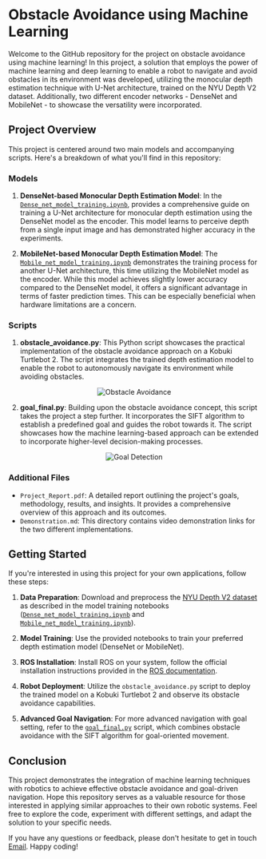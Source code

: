 # Obstacle Avoidance using Machine Learning

Welcome to the GitHub repository for the project on obstacle avoidance using machine learning! In this project, a solution that employs the power of machine learning and deep learning to enable a robot to navigate and avoid obstacles in its environment was developed, utilizing the monocular depth estimation technique with U-Net architecture, trained on the NYU Depth V2 dataset. Additionally, two different encoder networks - DenseNet and MobileNet - to showcase the versatility were incorporated.

## Project Overview

This project is centered around two main models and accompanying scripts. Here's a breakdown of what you'll find in this repository:

### Models

1. **DenseNet-based Monocular Depth Estimation Model**: In the [`Dense_net_model_training.ipynb`](Dense_net_model_training.ipynb), provides a comprehensive guide on training a U-Net architecture for monocular depth estimation using the DenseNet model as the encoder. This model learns to perceive depth from a single input image and has demonstrated higher accuracy in the experiments.

2. **MobileNet-based Monocular Depth Estimation Model**: The [`Mobile_net_model_training.ipynb`](Mobile_net_model_training.ipynb) demonstrates the training process for another U-Net architecture, this time utilizing the MobileNet model as the encoder. While this model achieves slightly lower accuracy compared to the DenseNet model, it offers a significant advantage in terms of faster prediction times. This can be especially beneficial when hardware limitations are a concern.

### Scripts

1. **obstacle_avoidance.py**: This Python script showcases the practical implementation of the obstacle avoidance approach on a Kobuki Turtlebot 2. The script integrates the trained depth estimation model to enable the robot to autonomously navigate its environment while avoiding obstacles.
<div align="center">
  <p></p>
</div>
<p align="center">
  <img src="https://github.com/Shrey5555/Obstacle-Avoidance-Using-Machine-Learning/assets/136813149/c344830a-358d-4879-ad16-4b14cb07c51f" alt="Obstacle Avoidance">
</p>
<div align="center">
  <p></p>
</div>

2. **goal_final.py**: Building upon the obstacle avoidance concept, this script takes the project a step further. It incorporates the SIFT algorithm to establish a predefined goal and guides the robot towards it. The script showcases how the machine learning-based approach can be extended to incorporate higher-level decision-making processes.
<div align="center">
  <p></p>
</div>
<p align="center">
  <img src="https://github.com/Shrey5555/Obstacle-Avoidance-Using-Machine-Learning/assets/136813149/0b109ff9-0f5d-4b7c-ba58-be23c0575b78" alt="Goal Detection">
</p>
<div align="center">
  <p></p>
</div>

### Additional Files

- `Project_Report.pdf`: A detailed report outlining the project's goals, methodology, results, and insights. It provides a comprehensive overview of this approach and its outcomes.
- `Demonstration.md`: This directory contains video demonstration links for the two different implementations.

## Getting Started

If you're interested in using this project for your own applications, follow these steps:

1. **Data Preparation**: Download and preprocess the [NYU Depth V2 dataset](https://cs.nyu.edu/~silberman/datasets/nyu_depth_v2.html) as described in the model training notebooks ([`Dense_net_model_training.ipynb`](Dense_net_model_training.ipynb) and [`Mobile_net_model_training.ipynb`](Mobile_net_model_training.ipynb)).

2. **Model Training**: Use the provided notebooks to train your preferred depth estimation model (DenseNet or MobileNet).
   
3. **ROS Installation**: Install ROS on your system, follow the official installation instructions provided in the [ROS documentation](https://wiki.ros.org/noetic/Installation/Ubuntu).

4. **Robot Deployment**: Utilize the `obstacle_avoidance.py` script to deploy the trained model on a Kobuki Turtlebot 2 and observe its obstacle avoidance capabilities.

5. **Advanced Goal Navigation**: For more advanced navigation with goal setting, refer to the [`goal_final.py`](goal_final.py) script, which combines obstacle avoidance with the SIFT algorithm for goal-oriented movement.

## Conclusion

This project demonstrates the integration of machine learning techniques with robotics to achieve effective obstacle avoidance and goal-driven navigation. Hope this repository serves as a valuable resource for those interested in applying similar approaches to their own robotic systems. Feel free to explore the code, experiment with different settings, and adapt the solution to your specific needs.

If you have any questions or feedback, please don't hesitate to get in touch [Email](mailto:shreygupta0509@gmail.com). Happy coding!

